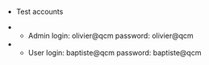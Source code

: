 * Test accounts

* * Admin
login: olivier@qcm
password: olivier@qcm

* * User
login: baptiste@qcm
password: baptiste@qcm